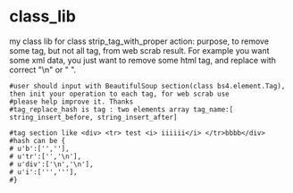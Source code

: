 # class_lib
my class lib
for class strip_tag_with_proper action:
purpose, to remove some tag, but not all tag, from web scrab result. 
For example you want some xml data, you just want to remove some html tag, and replace with correct "\n" or " ".



    #user should input with BeautifulSoup section(class bs4.element.Tag), then init your operation to each tag, for web scrab use
    #please help improve it. Thanks
    #tag_replace_hash is tag : two elements array tag_name:[ string_insert_before, string_insert_after]

    #tag section like <div> <tr> test <i> iiiiii</i> </tr>bbbb</div>
    #hash can be {
    # u'b':['',''],
    # u'tr':['','\n'],
    # u'div':['\n','\n'],
    # u'i':[''','''],
    #}
